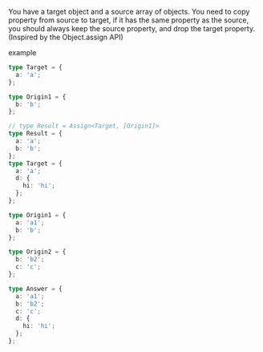 You have a target object and a source array of objects. You need to copy property from source to target, if it has the same property as the source, you should always keep the source property, and drop the target property. (Inspired by the Object.assign API)

example

```ts
type Target = {
  a: 'a';
};

type Origin1 = {
  b: 'b';
};

// type Result = Assign<Target, [Origin1]>
type Result = {
  a: 'a';
  b: 'b';
};
type Target = {
  a: 'a';
  d: {
    hi: 'hi';
  };
};

type Origin1 = {
  a: 'a1';
  b: 'b';
};

type Origin2 = {
  b: 'b2';
  c: 'c';
};

type Answer = {
  a: 'a1';
  b: 'b2';
  c: 'c';
  d: {
    hi: 'hi';
  };
};
```
